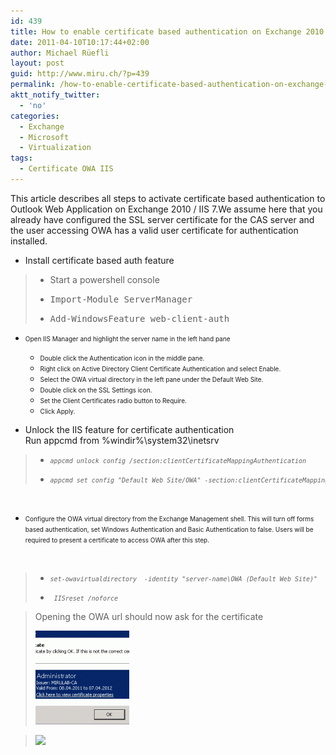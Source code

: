 ```yaml
---
id: 439
title: How to enable certificate based authentication on Exchange 2010
date: 2011-04-10T10:17:44+02:00
author: Michael Rüefli
layout: post
guid: http://www.miru.ch/?p=439
permalink: /how-to-enable-certificate-based-authentication-on-exchange-2010/
aktt_notify_twitter:
  - 'no'
categories:
  - Exchange
  - Microsoft
  - Virtualization
tags:
  - Certificate OWA IIS
---
```

This article describes all steps to activate certificate based authentication to Outlook Web Application on Exchange 2010 / IIS 7.We assume here that you already have configured the SSL server certificate for the CAS server and the user accessing OWA has a valid user certificate for authentication installed.

  * Install certificate based auth feature

>   * Start a powershell console
>   * <pre>Import-Module ServerManager</pre>
> 
>   * <pre>Add-WindowsFeature web-client-auth</pre>

  *  <span style="font-size: x-small;">Open IIS Manager and highlight the server name in the left hand pane</span> 
      * <span style="font-size: x-small;">Double click the Authentication icon in the middle pane.</span>
      * <span style="font-size: x-small;">Right click on Active Directory Client Certificate Authentication and select Enable.</span>
      * <span style="font-size: x-small;">Select the OWA virtual directory in the left pane under the Default Web Site.</span>
      * <span style="font-size: x-small;">Double click on the SSL Settings icon.</span>
      * <span style="font-size: x-small;">Set the Client Certificates radio button to Require.</span>
      * <span style="font-size: x-small;">Click Apply.</span>

  * Unlock the IIS feature for certificate authentication  
    Run appcmd from %windir%\system32\inetsrv

>   * <pre><span style="font-size: x-small;"><em>appcmd unlock config /section:clientCertificateMappingAuthentication</em></span></pre>
> 
>   * <pre><span style="font-size: x-small;"><em>appcmd set config "Default Web Site/OWA" -section:clientCertificateMappingAuthentication /enabled:true</em></span></pre>

<span style="font-size: x-small;"><br /> </span>

  * <span style="font-size: x-small;">Configure the OWA virtual directory from the Exchange Management shell. This will turn off forms based authentication, set Windows Authentication and Basic Authentication to false. Users will be required to present a certificate to access OWA after this step.</span>

<span style="font-size: x-small;"><br /> </span>

>   * <pre><span style="font-size: x-small;"><em>set-owavirtualdirectory  -identity "server-name\OWA (Default Web Site)"  -WindowsAuthentication:$false -BasicAuthentication:$false  FormsAuthentication:$False</em></span></pre>
> 
>   * <pre><span style="font-size: x-small;"><em> </em><em>IISreset /noforce</em></span></pre>

> Opening the OWA url should now ask for the certificate
> 
> [<img class="alignnone size-thumbnail wp-image-446" title="certverify" src="../content/images/2011/04/certverify1-150x150.gif" alt="" width="150" height="150" />](http://www.miru.ch/?attachment_id=446)

>![](file:///C:/Users/mrueefli/AppData/Local/Temp/moz-screenshot.png) 

 <span style="font-size: x-small;"></span>